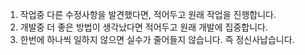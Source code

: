 1. 작업중 다른 수정사항을 발견했다면, 적어두고 원래 작업을 진행합니다.
2. 개발중 더 좋은 방법이 생각났다면 적어두고 원래 개발에 집중합니다.
3. 한번에 하나씩 일하지 않으면 실수가 줄어들지 않습니다. 즉 정신사납습니다.